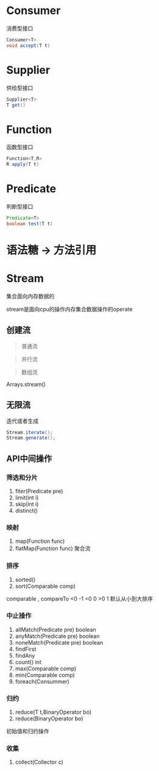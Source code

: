 # Consumer

消费型接口

```java
Consumer<T>
void accept(T t)
```



# Supplier

供给型接口

```java
Supplier<T>
T get()
```



# Function

函数型接口

```java
Function<T,R>
R apply(T t)
```



# Predicate

判断型接口

```java
Predicate<T>
boolean test(T t)
```



# 语法糖 -> 方法引用



# Stream

集合面向内存数据的

stream是面向cpu的操作内存集合数据操作的operate

## 创建流

> 普通流

> 并行流

> 数组流

Arrays.stream()

## 无限流

迭代或者生成

```java
Stream.iterate();
Stream.generate();
```

## API中间操作

### 筛选和分片

1. fiter(Predicate pre)
2. limit(int i)
3. skip(int i)
4. distinct()

### 映射

1. map(Function func)
2. flatMap(Function func) 聚合流

### 排序

1. sorted()
2. sort(Comparable comp)

comparable , compareTo <0 -1 =0 0 >0 1 默认从小到大排序

### 中止操作

1. allMatch(Predicate pre) boolean
2. anyMatch(Predicate pre) boolean
3. noneMatch(Predicate pre) boolean
4. findFirst
5. findAny
6. count() int
7. max(Comparable comp)
8. min(Comparable comp)
9. foreach(Consummer)

### 归约

1. reduce(T t,BinaryOperator bo)
2. reduce(BinaryOperator bo)

初始值和归约操作

### 收集

1. collect(Collector c)

